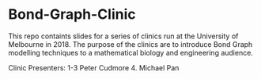 # Bond-Graph-Clinic
This repo containts slides for a series of clinics run at the University of Melbourne in 2018.
The purpose of the clinics are to introduce Bond Graph modelling techniques to a mathematical biology and engineering audience.

Clinic Presenters:
1-3 Peter Cudmore
4. Michael Pan

